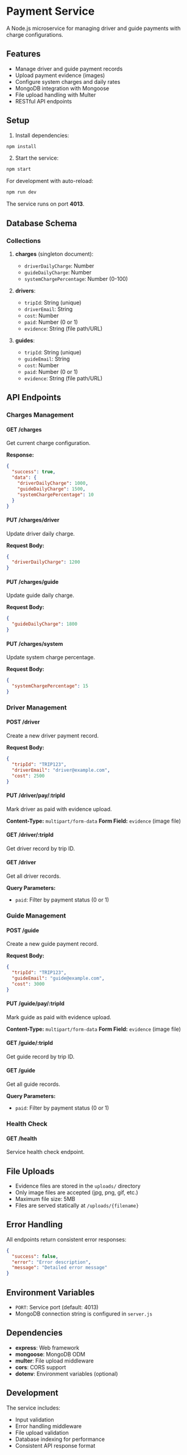# Payment Service

A Node.js microservice for managing driver and guide payments with charge configurations.

## Features

- Manage driver and guide payment records
- Upload payment evidence (images)
- Configure system charges and daily rates
- MongoDB integration with Mongoose
- File upload handling with Multer
- RESTful API endpoints

## Setup

1. Install dependencies:

```bash
npm install
```

2. Start the service:

```bash
npm start
```

For development with auto-reload:

```bash
npm run dev
```

The service runs on port **4013**.

## Database Schema

### Collections

1. **charges** (singleton document):

   - `driverDailyCharge`: Number
   - `guideDailyCharge`: Number
   - `systemChargePercentage`: Number (0-100)

2. **drivers**:

   - `tripId`: String (unique)
   - `driverEmail`: String
   - `cost`: Number
   - `paid`: Number (0 or 1)
   - `evidence`: String (file path/URL)

3. **guides**:
   - `tripId`: String (unique)
   - `guideEmail`: String
   - `cost`: Number
   - `paid`: Number (0 or 1)
   - `evidence`: String (file path/URL)

## API Endpoints

### Charges Management

#### GET /charges

Get current charge configuration.

**Response:**

```json
{
  "success": true,
  "data": {
    "driverDailyCharge": 1000,
    "guideDailyCharge": 1500,
    "systemChargePercentage": 10
  }
}
```

#### PUT /charges/driver

Update driver daily charge.

**Request Body:**

```json
{
  "driverDailyCharge": 1200
}
```

#### PUT /charges/guide

Update guide daily charge.

**Request Body:**

```json
{
  "guideDailyCharge": 1800
}
```

#### PUT /charges/system

Update system charge percentage.

**Request Body:**

```json
{
  "systemChargePercentage": 15
}
```

### Driver Management

#### POST /driver

Create a new driver payment record.

**Request Body:**

```json
{
  "tripId": "TRIP123",
  "driverEmail": "driver@example.com",
  "cost": 2500
}
```

#### PUT /driver/pay/:tripId

Mark driver as paid with evidence upload.

**Content-Type:** `multipart/form-data`
**Form Field:** `evidence` (image file)

#### GET /driver/:tripId

Get driver record by trip ID.

#### GET /driver

Get all driver records.

**Query Parameters:**

- `paid`: Filter by payment status (0 or 1)

### Guide Management

#### POST /guide

Create a new guide payment record.

**Request Body:**

```json
{
  "tripId": "TRIP123",
  "guideEmail": "guide@example.com",
  "cost": 3000
}
```

#### PUT /guide/pay/:tripId

Mark guide as paid with evidence upload.

**Content-Type:** `multipart/form-data`
**Form Field:** `evidence` (image file)

#### GET /guide/:tripId

Get guide record by trip ID.

#### GET /guide

Get all guide records.

**Query Parameters:**

- `paid`: Filter by payment status (0 or 1)

### Health Check

#### GET /health

Service health check endpoint.

## File Uploads

- Evidence files are stored in the `uploads/` directory
- Only image files are accepted (jpg, png, gif, etc.)
- Maximum file size: 5MB
- Files are served statically at `/uploads/{filename}`

## Error Handling

All endpoints return consistent error responses:

```json
{
  "success": false,
  "error": "Error description",
  "message": "Detailed error message"
}
```

## Environment Variables

- `PORT`: Service port (default: 4013)
- MongoDB connection string is configured in `server.js`

## Dependencies

- **express**: Web framework
- **mongoose**: MongoDB ODM
- **multer**: File upload middleware
- **cors**: CORS support
- **dotenv**: Environment variables (optional)

## Development

The service includes:

- Input validation
- Error handling middleware
- File upload validation
- Database indexing for performance
- Consistent API response format
